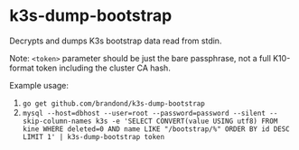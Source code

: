 # k3s-dump-bootstrap

Decrypts and dumps K3s bootstrap data read from stdin.

Note: `<token>` parameter should be just the bare passphrase, not a full K10-format token including the cluster CA hash.

Example usage:
1. `go get github.com/brandond/k3s-dump-bootstrap`
2. `mysql --host=dbhost --user=root --password=password --silent --skip-column-names k3s -e 'SELECT CONVERT(value USING utf8) FROM kine WHERE deleted=0 AND name LIKE "/bootstrap/%" ORDER BY id DESC LIMIT 1' | k3s-dump-bootstrap token`
